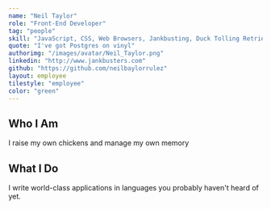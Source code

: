 ```yaml
---
name: "Neil Taylor"
role: "Front-End Developer"
tag: "people"
skill: "JavaScript, CSS, Web Browsers, Jankbusting, Duck Tolling Retrievers"
quote: "I've got Postgres on vinyl"
authorimg: "/images/avatar/Neil_Taylor.png"
linkedin: "http://www.jankbusters.com"
github: "https://github.com/neilbaylorrulez"
layout: employee
tilestyle: "employee"
color: "green"
---
```


## Who I Am
I raise my own chickens and manage my own memory

## What I Do
I write world-class applications in languages you probably haven't heard of yet.